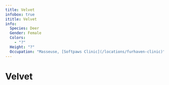 ```yaml
---
title: Velvet
infobox: true
ititle: Velvet
info: 
  Species: Deer
  Gender: Female
  Colors: 
    - "?"
  Height: "?"
  Occupation: "Masseuse, [Softpaws Clinic](/locations/furhaven-clinic)"
---
```


# Velvet
